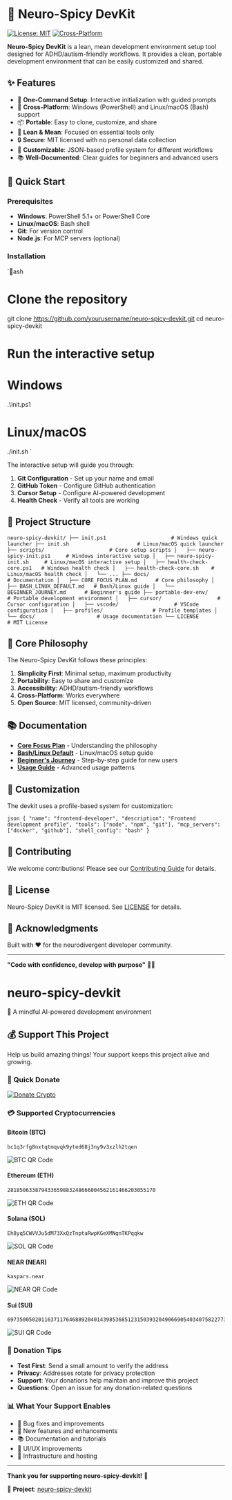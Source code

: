# 🧠 Neuro-Spicy DevKit

[![License: MIT](https://img.shields.io/badge/License-MIT-yellow.svg)](https://opensource.org/licenses/MIT)
[![Cross-Platform](https://img.shields.io/badge/Platform-Windows%20%7C%20Linux%20%7C%20macOS-blue.svg)](https://github.com/yourusername/neuro-spicy-devkit)

**Neuro-Spicy DevKit** is a lean, mean development environment setup tool designed for ADHD/autism-friendly workflows. It provides a clean, portable development environment that can be easily customized and shared.

## ✨ Features

- 🚀 **One-Command Setup**: Interactive initialization with guided prompts
- 🔧 **Cross-Platform**: Windows (PowerShell) and Linux/macOS (Bash) support
- 📦 **Portable**: Easy to clone, customize, and share
- 🎯 **Lean & Mean**: Focused on essential tools only
- 🔒 **Secure**: MIT licensed with no personal data collection
- 🌈 **Customizable**: JSON-based profile system for different workflows
- 📚 **Well-Documented**: Clear guides for beginners and advanced users

## 🚀 Quick Start

### Prerequisites

- **Windows**: PowerShell 5.1+ or PowerShell Core
- **Linux/macOS**: Bash shell
- **Git**: For version control
- **Node.js**: For MCP servers (optional)

### Installation

`ash
# Clone the repository
git clone https://github.com/yourusername/neuro-spicy-devkit.git
cd neuro-spicy-devkit

# Run the interactive setup
# Windows
.\init.ps1

# Linux/macOS
./init.sh
`

The interactive setup will guide you through:
1. **Git Configuration** - Set up your name and email
2. **GitHub Token** - Configure GitHub authentication
3. **Cursor Setup** - Configure AI-powered development
4. **Health Check** - Verify all tools are working

## 📁 Project Structure

`
neuro-spicy-devkit/
├── init.ps1                     # Windows quick launcher
├── init.sh                      # Linux/macOS quick launcher
├── scripts/                     # Core setup scripts
│   ├── neuro-spicy-init.ps1     # Windows interactive setup
│   ├── neuro-spicy-init.sh     # Linux/macOS interactive setup
│   ├── health-check-core.ps1   # Windows health check
│   ├── health-check-core.sh    # Linux/macOS health check
│   └── ...
├── docs/                        # Documentation
│   ├── CORE_FOCUS_PLAN.md      # Core philosophy
│   ├── BASH_LINUX_DEFAULT.md   # Bash/Linux guide
│   └── BEGINNER_JOURNEY.md      # Beginner's guide
├── portable-dev-env/            # Portable development environment
│   ├── cursor/                  # Cursor configuration
│   ├── vscode/                  # VSCode configuration
│   ├── profiles/                # Profile templates
│   └── docs/                    # Usage documentation
└── LICENSE                      # MIT License
`

## 🎯 Core Philosophy

The Neuro-Spicy DevKit follows these principles:

1. **Simplicity First**: Minimal setup, maximum productivity
2. **Portability**: Easy to share and customize
3. **Accessibility**: ADHD/autism-friendly workflows
4. **Cross-Platform**: Works everywhere
5. **Open Source**: MIT licensed, community-driven

## 📚 Documentation

- **[Core Focus Plan](docs/CORE_FOCUS_PLAN.md)** - Understanding the philosophy
- **[Bash/Linux Default](docs/BASH_LINUX_DEFAULT.md)** - Linux/macOS setup guide
- **[Beginner's Journey](docs/BEGINNER_JOURNEY.md)** - Step-by-step guide for new users
- **[Usage Guide](portable-dev-env/docs/USAGE_GUIDE.md)** - Advanced usage patterns

## 🔧 Customization

The devkit uses a profile-based system for customization:

`json
{
  "name": "frontend-developer",
  "description": "Frontend development profile",
  "tools": ["node", "npm", "git"],
  "mcp_servers": ["docker", "github"],
  "shell_config": "bash"
}
`

## 🤝 Contributing

We welcome contributions! Please see our [Contributing Guide](CONTRIBUTING.md) for details.

## 📄 License

Neuro-Spicy DevKit is MIT licensed. See [LICENSE](LICENSE) for details.

## 🙏 Acknowledgments

Built with ❤️ for the neurodivergent developer community.

---

**"Code with confidence, develop with purpose"** 🧠✨

# neuro-spicy-devkit

🧘 A mindful AI-powered development environment

## 💰 Support This Project

Help us build amazing things! Your support keeps this project alive and growing.

### 🚀 Quick Donate
[![Donate Crypto](https://img.shields.io/badge/Donate-Crypto-brightgreen?style=for-the-badge&logo=bitcoin&logoColor=white)](https://github.com/neuro-spicy-devkit)

### 💳 Supported Cryptocurrencies



#### Bitcoin (BTC)
```
bc1q3rfg8nxtqtmqvqk9yted68j3ny9v3xzlh2tqen
```

![BTC QR Code](qr_btc.png)




#### Ethereum (ETH)
```
281850633879433659883248666004562161466203055170
```

![ETH QR Code](qr_eth.png)




#### Solana (SOL)
```
Eh8yq5CWVVJu5dM73XxQzTnptaRwpKGeXMNqnTKPqqkw
```

![SOL QR Code](qr_sol.png)




#### NEAR (NEAR)
```
kaspars.near
```

![NEAR QR Code](qr_near.png)




#### Sui (SUI)
```
69735005020116371176468892040143985368512315039320490669054034075822773641106
```

![SUI QR Code](qr_sui.png)




### 🎯 Donation Tips
- **Test First**: Send a small amount to verify the address
- **Privacy**: Addresses rotate for privacy protection
- **Support**: Your donations help maintain and improve this project
- **Questions**: Open an issue for any donation-related questions

### 📊 What Your Support Enables
- 🐛 Bug fixes and improvements
- 🚀 New features and enhancements
- 📚 Documentation and tutorials
- 🎨 UI/UX improvements
- 🔧 Infrastructure and hosting

---

**Thank you for supporting neuro-spicy-devkit!** 🙏


🔗 **Project**: [neuro-spicy-devkit](https://github.com/k-dot-greyz/neuro-spicy-devkit)

